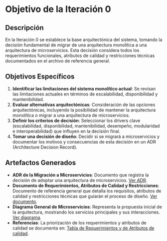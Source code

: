 # Objetivo de la Iteración 0

## Descripción
En la Iteración 0 se establece la base arquitectónica del sistema, tomando la decisión fundamental de migrar de una arquitectura monolítica a una arquitectura de microservicios. Esta decisión considera todos los requerimientos funcionales, atributos de calidad y restricciones técnicas documentados en el archivo de referencia general.

## Objetivos Específicos
1. **Identificar las limitaciones del sistema monolítico actual**: Se revisan las limitaciones actuales en términos de escalabilidad, disponibilidad y mantenibilidad.
2. **Evaluar alternativas arquitectónicas**: Consideración de las opciones arquitectónicas, incluyendo la posibilidad de mantener la arquitectura monolítica o migrar a una arquitectura de microservicios.
3. **Definir los criterios de decisión**: Seleccionar los drivers clave (escalabilidad, disponibilidad, mantenibilidad, desempeño, modularidad e interoperabilidad) que influyen en la decisión final.
4. **Tomar una decisión de diseño**: Decidir si se migrará a microservicios y documentar los motivos y consecuencias de esta decisión en un ADR (Architecture Decision Record).

## Artefactos Generados
- **ADR de la Migración a Microservicios**: Documento que registra la decisión de adoptar una arquitectura de microservicios. [Ver ADR](../../ADRs/ADR_001_Migracion_Arquitectura.md).
- **Documento de Requerimientos, Atributos de Calidad y Restricciones**: Documento de referencia general que detalla los requisitos, atributos de calidad y restricciones técnicas que guiarán el proceso de diseño. [Ver documento](../../Doumentacion_Inicial/Requerimientos_Atributos_Calidad_Restricciones.md).
- **Diagrama General de Microservicios**: Representa la propuesta inicial de la arquitectura, mostrando los servicios principales y sus interacciones. [Ver diagrama](Imagenes/Diagrama_Microservicios_generico.jpg).
- **Referencias**: La priorización de los requerimientos y atributos de calidad se documenta en:
[Tabla de Requerimientos y de Atributos de calidad](../../Doumentacion_Inicial/Tabala_Requerimientos_Atributos.md).
